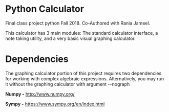 # Python Calculator 
Final class project python Fall 2018. Co-Authored with Rania Jameel.

This calculator has 3 main modules: The standard calculator interface, a note 
taking utility, and a very basic visual graphing calculator. 

# Dependencies
The graphing calculator portion of this project requires two dependencies for
working with complex algebraic expressions. Alternatively, you may run it without
the graphing calculator with argument --nograph

**Numpy -** http://www.numpy.org/

**Sympy -** https://www.sympy.org/en/index.html
